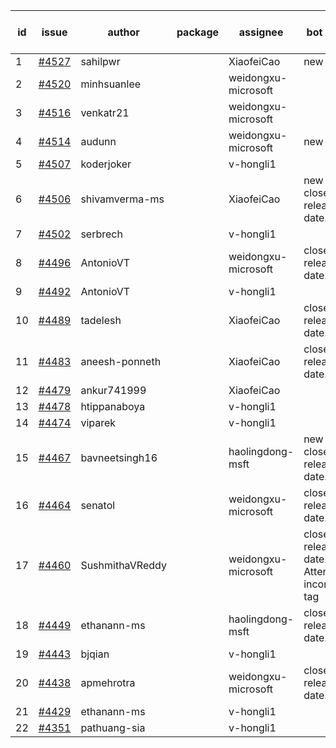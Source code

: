 | id | issue | author | package | assignee | bot advice | created date of issue | target release date | date from target |
| ------ | ------ | ------ | ------ | ------ | ------ | ------ | ------ | :-----: |
| 1 | [#4527](https://github.com/Azure/sdk-release-request/issues/4527) | sahilpwr |  | XiaofeiCao | new issue. | 09-20 | 10-27 |  |
| 2 | [#4520](https://github.com/Azure/sdk-release-request/issues/4520) | minhsuanlee |  | weidongxu-microsoft |  | 09-13 | 10-27 |  |
| 3 | [#4516](https://github.com/Azure/sdk-release-request/issues/4516) | venkatr21 |  | weidongxu-microsoft |  | 09-13 | 10-27 |  |
| 4 | [#4514](https://github.com/Azure/sdk-release-request/issues/4514) | audunn |  | weidongxu-microsoft | new issue. | 09-08 | 10-27 |  |
| 5 | [#4507](https://github.com/Azure/sdk-release-request/issues/4507) | koderjoker |  | v-hongli1 |  | 09-07 |  | 0 |
| 6 | [#4506](https://github.com/Azure/sdk-release-request/issues/4506) | shivamverma-ms |  | XiaofeiCao | new issue. close to release date.  | 09-06 | 09-22 | 1 |
| 7 | [#4502](https://github.com/Azure/sdk-release-request/issues/4502) | serbrech |  | v-hongli1 |  | 09-06 |  | 0 |
| 8 | [#4496](https://github.com/Azure/sdk-release-request/issues/4496) | AntonioVT |  | weidongxu-microsoft | close to release date.  | 09-05 | 09-22 | 1 |
| 9 | [#4492](https://github.com/Azure/sdk-release-request/issues/4492) | AntonioVT |  | v-hongli1 |  | 09-05 |  | 0 |
| 10 | [#4489](https://github.com/Azure/sdk-release-request/issues/4489) | tadelesh |  | XiaofeiCao | close to release date.  | 09-05 | 09-22 | 1 |
| 11 | [#4483](https://github.com/Azure/sdk-release-request/issues/4483) | aneesh-ponneth |  | XiaofeiCao | close to release date.  | 08-31 | 09-22 | 1 |
| 12 | [#4479](https://github.com/Azure/sdk-release-request/issues/4479) | ankur741999 |  | XiaofeiCao |  | 08-30 | 09-05 |  |
| 13 | [#4478](https://github.com/Azure/sdk-release-request/issues/4478) | htippanaboya |  | v-hongli1 |  | 08-29 |  | 0 |
| 14 | [#4474](https://github.com/Azure/sdk-release-request/issues/4474) | viparek |  | v-hongli1 |  | 08-29 |  | 0 |
| 15 | [#4467](https://github.com/Azure/sdk-release-request/issues/4467) | bavneetsingh16 |  | haolingdong-msft | new issue. close to release date.  | 08-28 | 09-22 | 1 |
| 16 | [#4464](https://github.com/Azure/sdk-release-request/issues/4464) | senatol |  | weidongxu-microsoft | close to release date.  | 08-23 | 09-22 | 1 |
| 17 | [#4460](https://github.com/Azure/sdk-release-request/issues/4460) | SushmithaVReddy |  | weidongxu-microsoft | close to release date.  Attention to inconsistent tag | 08-23 | 09-22 | 1 |
| 18 | [#4449](https://github.com/Azure/sdk-release-request/issues/4449) | ethanann-ms |  | haolingdong-msft | close to release date.  | 08-17 | 09-22 | 1 |
| 19 | [#4443](https://github.com/Azure/sdk-release-request/issues/4443) | bjqian |  | v-hongli1 |  | 08-17 |  | 0 |
| 20 | [#4438](https://github.com/Azure/sdk-release-request/issues/4438) | apmehrotra |  | weidongxu-microsoft | close to release date.  | 08-16 | 09-22 | 1 |
| 21 | [#4429](https://github.com/Azure/sdk-release-request/issues/4429) | ethanann-ms |  | v-hongli1 |  | 08-15 |  | 0 |
| 22 | [#4351](https://github.com/Azure/sdk-release-request/issues/4351) | pathuang-sia |  | v-hongli1 |  | 07-20 |  | 0 |
